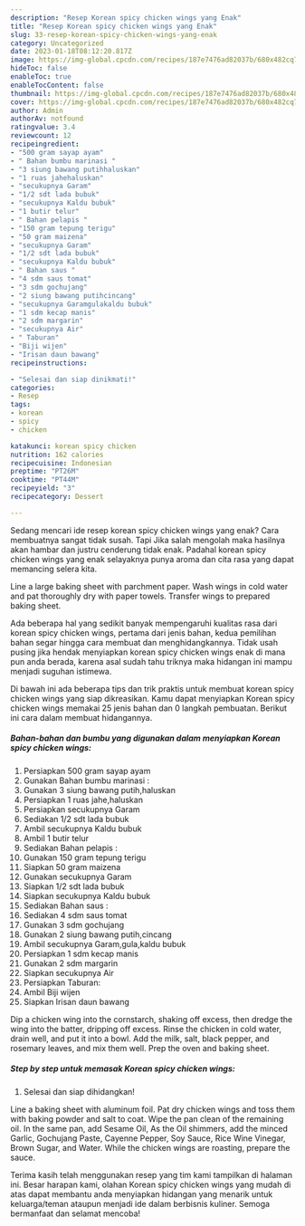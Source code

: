 ```yaml
---
description: "Resep Korean spicy chicken wings yang Enak"
title: "Resep Korean spicy chicken wings yang Enak"
slug: 33-resep-korean-spicy-chicken-wings-yang-enak
category: Uncategorized
date: 2023-01-18T08:12:20.817Z
image: https://img-global.cpcdn.com/recipes/187e7476ad82037b/680x482cq70/korean-spicy-chicken-wings-foto-resep-utama.jpg
hideToc: false
enableToc: true
enableTocContent: false
thumbnail: https://img-global.cpcdn.com/recipes/187e7476ad82037b/680x482cq70/korean-spicy-chicken-wings-foto-resep-utama.jpg
cover: https://img-global.cpcdn.com/recipes/187e7476ad82037b/680x482cq70/korean-spicy-chicken-wings-foto-resep-utama.jpg
author: Admin
authorAv: notfound
ratingvalue: 3.4
reviewcount: 12
recipeingredient:
- "500 gram sayap ayam"
- " Bahan bumbu marinasi "
- "3 siung bawang putihhaluskan"
- "1 ruas jahehaluskan"
- "secukupnya Garam"
- "1/2 sdt lada bubuk"
- "secukupnya Kaldu bubuk"
- "1 butir telur"
- " Bahan pelapis "
- "150 gram tepung terigu"
- "50 gram maizena"
- "secukupnya Garam"
- "1/2 sdt lada bubuk"
- "secukupnya Kaldu bubuk"
- " Bahan saus "
- "4 sdm saus tomat"
- "3 sdm gochujang"
- "2 siung bawang putihcincang"
- "secukupnya Garamgulakaldu bubuk"
- "1 sdm kecap manis"
- "2 sdm margarin"
- "secukupnya Air"
- " Taburan"
- "Biji wijen"
- "Irisan daun bawang"
recipeinstructions:

- "Selesai dan siap dinikmati!"
categories:
- Resep
tags:
- korean
- spicy
- chicken

katakunci: korean spicy chicken 
nutrition: 162 calories
recipecuisine: Indonesian
preptime: "PT26M"
cooktime: "PT44M"
recipeyield: "3"
recipecategory: Dessert

---
```



Sedang mencari ide resep korean spicy chicken wings yang enak? Cara membuatnya sangat tidak susah. Tapi Jika salah mengolah maka hasilnya akan hambar dan justru cenderung tidak enak. Padahal korean spicy chicken wings yang enak selayaknya punya aroma dan cita rasa yang dapat memancing selera kita.


Line a large baking sheet with parchment paper. Wash wings in cold water and pat thoroughly dry with paper towels. Transfer wings to prepared baking sheet.

Ada beberapa hal yang sedikit banyak mempengaruhi kualitas rasa dari korean spicy chicken wings, pertama dari jenis bahan, kedua pemilihan bahan segar hingga cara membuat dan menghidangkannya. Tidak usah pusing jika hendak menyiapkan korean spicy chicken wings enak di mana pun anda berada, karena asal sudah tahu triknya maka hidangan ini mampu menjadi suguhan istimewa.


Di bawah ini ada beberapa tips dan trik praktis untuk membuat korean spicy chicken wings yang siap dikreasikan. Kamu dapat menyiapkan Korean spicy chicken wings memakai 25 jenis bahan dan 0 langkah pembuatan. Berikut ini cara dalam membuat hidangannya.

<!--inarticleads1-->

##### Bahan-bahan dan bumbu yang digunakan dalam menyiapkan Korean spicy chicken wings:

1. Persiapkan 500 gram sayap ayam
1. Gunakan  Bahan bumbu marinasi :
1. Gunakan 3 siung bawang putih,haluskan
1. Persiapkan 1 ruas jahe,haluskan
1. Persiapkan secukupnya Garam
1. Sediakan 1/2 sdt lada bubuk
1. Ambil secukupnya Kaldu bubuk
1. Ambil 1 butir telur
1. Sediakan  Bahan pelapis :
1. Gunakan 150 gram tepung terigu
1. Siapkan 50 gram maizena
1. Gunakan secukupnya Garam
1. Siapkan 1/2 sdt lada bubuk
1. Siapkan secukupnya Kaldu bubuk
1. Sediakan  Bahan saus :
1. Sediakan 4 sdm saus tomat
1. Gunakan 3 sdm gochujang
1. Gunakan 2 siung bawang putih,cincang
1. Ambil secukupnya Garam,gula,kaldu bubuk
1. Persiapkan 1 sdm kecap manis
1. Gunakan 2 sdm margarin
1. Siapkan secukupnya Air
1. Persiapkan  Taburan:
1. Ambil Biji wijen
1. Siapkan Irisan daun bawang


Dip a chicken wing into the cornstarch, shaking off excess, then dredge the wing into the batter, dripping off excess. Rinse the chicken in cold water, drain well, and put it into a bowl. Add the milk, salt, black pepper, and rosemary leaves, and mix them well. Prep the oven and baking sheet. 

<!--inarticleads2-->

##### Step by step untuk memasak Korean spicy chicken wings:


1. Selesai dan siap dihidangkan!

Line a baking sheet with aluminum foil. Pat dry chicken wings and toss them with baking powder and salt to coat. Wipe the pan clean of the remaining oil. In the same pan, add Sesame Oil, As the Oil shimmers, add the minced Garlic, Gochujang Paste, Cayenne Pepper, Soy Sauce, Rice Wine Vinegar, Brown Sugar, and Water. While the chicken wings are roasting, prepare the sauce. 

Terima kasih telah menggunakan resep yang tim kami tampilkan di halaman ini. Besar harapan kami, olahan Korean spicy chicken wings yang mudah di atas dapat membantu anda menyiapkan hidangan yang menarik untuk keluarga/teman ataupun menjadi ide dalam berbisnis kuliner. Semoga bermanfaat dan selamat mencoba!
